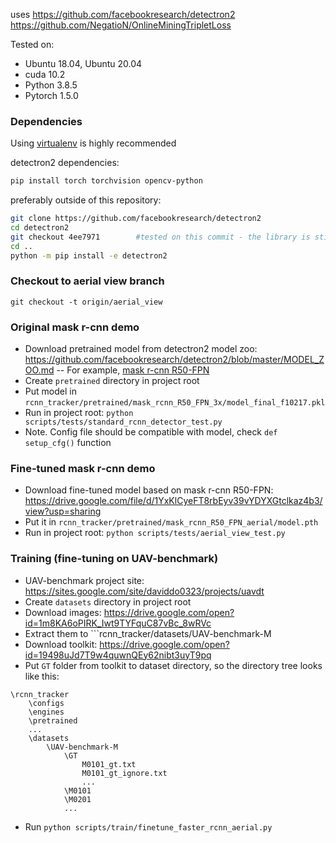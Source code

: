 uses
https://github.com/facebookresearch/detectron2
https://github.com/NegatioN/OnlineMiningTripletLoss

Tested on:
- Ubuntu 18.04, Ubuntu 20.04
- cuda 10.2
- Python 3.8.5
- Pytorch 1.5.0

### Dependencies
Using [virtualenv](https://virtualenv.pypa.io/en/latest/installation.html) is highly recommended

detectron2 dependencies:
```sh
pip install torch torchvision opencv-python
```
preferably outside of this repository:
```sh
git clone https://github.com/facebookresearch/detectron2
cd detectron2
git checkout 4ee7971        #tested on this commit - the library is still in development
cd ..
python -m pip install -e detectron2
```

### Checkout to aerial view branch
```
git checkout -t origin/aerial_view
```

### Original mask r-cnn demo

- Download pretrained model from detectron2 model zoo: https://github.com/facebookresearch/detectron2/blob/master/MODEL_ZOO.md
-- For example, [mask r-cnn R50-FPN](https://dl.fbaipublicfiles.com/detectron2/COCO-InstanceSegmentation/mask_rcnn_R_50_FPN_3x/137849600/model_final_f10217.pkl)
- Create ```pretrained``` directory in project root
- Put model in ```rcnn_tracker/pretrained/mask_rcnn_R50_FPN_3x/model_final_f10217.pkl```
- Run in project root: ```python scripts/tests/standard_rcnn_detector_test.py```
- Note. Config file should be compatible with model, check ```def setup_cfg()``` function

### Fine-tuned mask r-cnn demo

- Download fine-tuned model based on mask r-cnn R50-FPN: https://drive.google.com/file/d/1YxKlCyeFT8rbEyv39vYDYXGtclkaz4b3/view?usp=sharing
- Put it in ```rcnn_tracker/pretrained/mask_rcnn_R50_FPN_aerial/model.pth```
- Run in project root: ```python scripts/tests/aerial_view_test.py```

### Training (fine-tuning on UAV-benchmark)

- UAV-benchmark project site: https://sites.google.com/site/daviddo0323/projects/uavdt
- Create ```datasets``` directory in project root
- Download images: https://drive.google.com/open?id=1m8KA6oPIRK_Iwt9TYFquC87vBc_8wRVc
- Extract them to ```rcnn_tracker/datasets/UAV-benchmark-M
- Download toolkit: https://drive.google.com/open?id=19498uJd7T9w4quwnQEy62nibt3uyT9pq
- Put ```GT``` folder from toolkit to dataset directory, so the directory tree looks like this:
```
\rcnn_tracker
    \configs
    \engines
    \pretrained
    ...
    \datasets
        \UAV-benchmark-M
            \GT
                M0101_gt.txt
                M0101_gt_ignore.txt
                ...
            \M0101
            \M0201
            ...
```
- Run ```python scripts/train/finetune_faster_rcnn_aerial.py```

